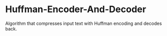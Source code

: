 # Huffman-Encoder-And-Decoder
Algorithm that compresses input text with Huffman encoding and decodes back.
